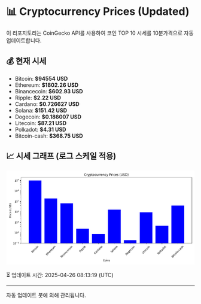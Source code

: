 
# 📊 Cryptocurrency Prices (Updated)

이 리포지토리는 CoinGecko API를 사용하여 코인 TOP 10 시세를 10분가격으로 자동 업데이트합니다.

## 💰 현재 시세
- Bitcoin: **$94554 USD**
- Ethereum: **$1802.26 USD**
- Binancecoin: **$602.93 USD**
- Ripple: **$2.22 USD**
- Cardano: **$0.726627 USD**
- Solana: **$151.42 USD**
- Dogecoin: **$0.186007 USD**
- Litecoin: **$87.21 USD**
- Polkadot: **$4.31 USD**
- Bitcoin-cash: **$368.75 USD**

## 📈 시세 그래프 (로그 스케일 적용)
![Crypto Prices](crypto_prices.png)

⏳ 업데이트 시간: 2025-04-26 08:13:19 (UTC)

---
자동 업데이트 봇에 의해 관리됩니다.
